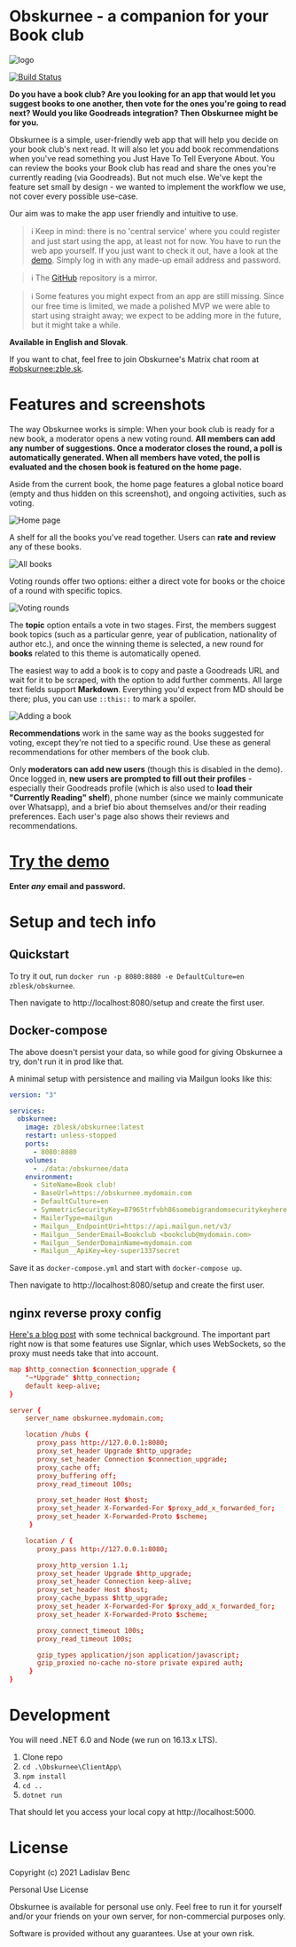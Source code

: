 # Obskurnee - a companion for your Book club

![logo](./logo.png)

[![Build Status](https://bzzz.zble.sk/api/badges/zblesk/Obskurnee/status.svg)](https://bzzz.zble.sk/zblesk/Obskurnee)

**Do you have a book club? Are you looking for an app that would let you suggest books to one another, then vote for the ones you're going to read next? Would you like Goodreads integration? Then Obskurnee might be for you.**

Obskurnee is a simple, user-friendly web app that will help you decide on your book club's next read. It will also let you add book recommendations when you've read something you Just Have To Tell Everyone About. You can review the books your Book club has read and share the ones you're currently reading (via Goodreads). But not much else. We've kept the feature set small by design - we wanted to implement the workflow we use, not cover every possible use-case.

Our aim was to make the app user friendly and intuitive to use. 

>  ℹ Keep in mind: there is no 'central service' where you could register and just start using the app, at least not for now. You have to run the web app yourself. If you just want to check it out, have a look at the [demo](https://obskurnee.zblesk.net/). Simply log in with any made-up email address and password.

>  ℹ The [GitHub](https://github.com/zblesk/obskurnee) repository is a mirror. 

>  ℹ Some features you might expect from an app are still missing. Since our free time is limited, we made a polished MVP we were able to start using straight away; we expect to be adding more in the future, but it might take a while.

**Available in English and Slovak**.

If you want to chat, feel free to join Obskurnee's Matrix chat room at [#obskurnee:zble.sk](https://matrix.to/#/#obskurnee:zble.sk).

# Features and screenshots

The way Obskurnee works is simple: When your book club is ready for a new book, a moderator opens a new voting round. **All members can add any number of suggestions. Once a moderator closes the round, a poll is automatically generated. When all members have voted, the poll is evaluated and the chosen book is featured on the home page.**

Aside from the current book, the home page features a global notice board (empty and thus hidden on this screenshot), and ongoing activities, such as voting.

![Home page](./Screens/home.png)

A shelf for all the books you've read together. Users can **rate and review** any of these books.

![All books](./Screens/shelf.png)

Voting rounds offer two options: either a direct vote for books or the choice of a round with specific topics.

![Voting rounds](./Screens/voting_rounds.png)

The **topic** option entails a vote in two stages. First, the members suggest book topics (such as a particular genre, year of publication, nationality of author etc.), and once the winning theme is selected, a new round for **books** related to this theme is automatically opened.

The easiest way to add a book is to copy and paste a Goodreads URL and wait for it to be scraped, with the option to add further comments. All large text fields support **Markdown**. Everything you'd expect from MD should be there; plus, you can use `::this::` to mark a spoiler.

![Adding a book](./Screens/adding_book.gif)



**Recommendations** work in the same way as the books suggested for voting, except they're not tied to a specific round. Use these as general recommendations for other members of the book club.

Only **moderators can add new users** (though this is disabled in the demo). Once logged in, **new users are prompted to fill out their profiles** - especially their Goodreads profile (which is also used to **load their "Currently Reading" shelf**), phone number (since we mainly communicate over Whatsapp), and a brief bio about themselves and/or their reading preferences. Each user's page also shows their reviews and recommendations.

# [Try the demo](https://obskurnee.zblesk.net/)

**Enter *any* email and password.**

# Setup and tech info

## Quickstart

To try it out, run `docker run -p 8080:8080 -e DefaultCulture=en zblesk/obskurnee`.

Then navigate to http://localhost:8080/setup and create the first user.

## Docker-compose

The above doesn't persist your data, so while good for giving Obskurnee a try, don't run it in prod like that. 

A minimal setup with persistence and mailing via Mailgun looks like this:

```yaml
version: "3"

services:
  obskurnee:
    image: zblesk/obskurnee:latest
    restart: unless-stopped
    ports:
      - 8080:8080
    volumes:
      - ./data:/obskurnee/data
    environment:
      - SiteName=Book club!
      - BaseUrl=https://obskurnee.mydomain.com
      - DefaultCulture=en
      - SymmetricSecurityKey=87965trfvbh86somebigrandomsecuritykeyhere
      - MailerType=mailgun
      - Mailgun__EndpointUri=https://api.mailgun.net/v3/
      - Mailgun__SenderEmail=Bookclub <bookclub@mydomain.com>
      - Mailgun__SenderDomainName=mydomain.com
      - Mailgun__ApiKey=key-super1337secret
```



Save it as `docker-compose.yml` and start with `docker-compose up`. 

Then navigate to http://localhost:8080/setup and create the first user.

## nginx reverse proxy config

[Here's a blog post](https://zblesk.net/blog/putting-obskurnee-behind-a-proxy/) with some technical background. The important part right now is that some features use Signlar, which uses WebSockets, so the proxy must needs take that into account.

```conf
map $http_connection $connection_upgrade {
    "~*Upgrade" $http_connection;
    default keep-alive;
}

server {
    server_name obskurnee.mydomain.com;

    location /hubs {
       proxy_pass http://127.0.0.1:8080;
       proxy_set_header Upgrade $http_upgrade;
       proxy_set_header Connection $connection_upgrade;
       proxy_cache off;
       proxy_buffering off;
       proxy_read_timeout 100s;

       proxy_set_header Host $host;
       proxy_set_header X-Forwarded-For $proxy_add_x_forwarded_for;
       proxy_set_header X-Forwarded-Proto $scheme;
     }

    location / {
       proxy_pass http://127.0.0.1:8080;

       proxy_http_version 1.1;
       proxy_set_header Upgrade $http_upgrade;
       proxy_set_header Connection keep-alive;
       proxy_set_header Host $host;
       proxy_cache_bypass $http_upgrade;
       proxy_set_header X-Forwarded-For $proxy_add_x_forwarded_for;
       proxy_set_header X-Forwarded-Proto $scheme;

       proxy_connect_timeout 100s;
       proxy_read_timeout 100s;

       gzip_types application/json application/javascript;
       gzip_proxied no-cache no-store private expired auth;
     }
}
```

# Development 

You will need .NET 6.0 and Node (we run on 16.13.x LTS).

1. Clone repo
2. `cd .\Obskurnee\ClientApp\`
3. `npm install`
4. `cd ..`
5. `dotnet run`

That should let you access your local copy at http://localhost:5000. 

# License

Copyright (c) 2021 Ladislav Benc

Personal Use License

Obskurnee is available for personal use only. Feel free to run it for yourself and/or your friends on your own server, for non-commercial purposes only. 

Software is provided without any guarantees. Use at your own risk. 